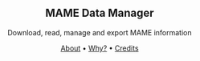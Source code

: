 <h2 align="center">MAME Data Manager</h2>

<p align="center">Download, read, manage and export MAME information</p>

<p align="center">
  <a href="#about">About</a> •
  <a href="#why">Why?</a> •
  <a href="#credits">Credits</a>
</p>
